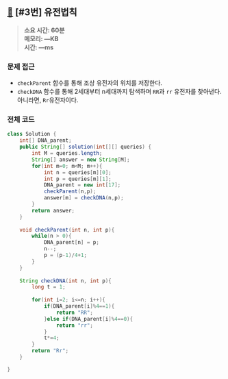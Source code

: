 ## [🧬](https://school.programmers.co.kr/learn/courses/15008/lessons/121685) [#3번] 유전법칙

> **소요 시간: 60분<br>
> 메모리: —KB<br>
> 시간: —ms**

### 문제 접근

* `checkParent` 함수를 통해 조상 유전자의 위치를 저장한다.
* `checkDNA` 함수를 통해 2세대부터 n세대까지 탐색하며 `RR`과 `rr` 유전자를 찾아낸다. 아니라면, `Rr`유전자이다.
### 전체 코드

```java
class Solution {
    int[] DNA_parent;
    public String[] solution(int[][] queries) {
        int M = queries.length;
        String[] answer = new String[M];
        for(int m=0; m<M; m++){
            int n = queries[m][0];
            int p = queries[m][1];
            DNA_parent = new int[17];
            checkParent(n,p);
            answer[m] = checkDNA(n,p);
        }
        return answer;
    }
    
    void checkParent(int n, int p){
        while(n > 0){
            DNA_parent[n] = p;
            n--;
            p = (p-1)/4+1;
        }
    }
    
    String checkDNA(int n, int p){
        long t = 1;
        
        for(int i=2; i<=n; i++){
            if(DNA_parent[i]%4==1){
                return "RR";
            }else if(DNA_parent[i]%4==0){
                return "rr";
            }
            t*=4;
        }
        return "Rr";
    }

}
```
